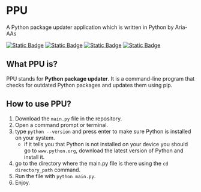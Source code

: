 # PPU

A Python package updater application which is written in Python by Aria-AAs

[![Static Badge](https://img.shields.io/badge/Author-Aria--AAs-orange?style=plastic&link=https%3A%2F%2Fgithub.com%2FAria-AAs)](https://github.com/Aria-AAs)
[![Static Badge](https://img.shields.io/badge/License-GPL_V3-brightgreen?style=plastic&link=https%3A%2F%2Fgithub.com%2FAria-AAs%2FPPU%2Fblob%2Fmain%2FLICENSE)](https://github.com/Aria-AAs/PPU/blob/main/LICENSE)
[![Static Badge](https://img.shields.io/badge/build-Python-blue?style=plastic&label=Language&link=https%3A%2F%2Fgithub.com%2FAriaAs5%2Fpassword_manager%2Fblob%2Fmain%2FLICENSE)](https://www.python.org/)
[![Static Badge](https://img.shields.io/badge/Lines_of_code-79-purple?style=plastic)](https://github.com/Aria-AAs/PPU/blob/main/main.py)

## What PPU is?

PPU stands for **Python package updater**. It is a command-line program that checks for outdated Python packages and updates them using pip.

## How to use PPU?

1. Download the `main.py` file in the repository.
2. Open a command prompt or terminal.
3. type `python --version` and press enter to make sure Python is installed on your system.
    - if it tells you that Python is not installed on your device you should go to `www.python.org`, download the latest version of Python and install it.
4. go to the directory where the main.py file is there using the `cd directory_path` command.
5. Run the file with `python main.py`.
6. Enjoy.
